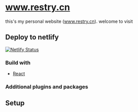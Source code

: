 # www.restry.cn

this's my personal website (www.restry.cn).  welcome to visit 



## Deploy to netlify

<!-- Markdown snippet -->
[![Netlify Status](https://api.netlify.com/api/v1/badges/9ae0d9f7-e614-41eb-8894-e26899bf8e71/deploy-status)](https://app.netlify.com/sites/www-restry-cn/deploys)



### Build with
 
* [React](https://github.com/facebook/react)




### Additional plugins and packages
 


## Setup



